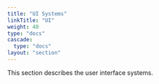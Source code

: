 ```yaml
---
title: "UI Systems"
linkTitle: "UI"
weight: 40
type: "docs"
cascade:
  type: "docs"
layout: "section"
---
```

This section describes the user interface systems.
